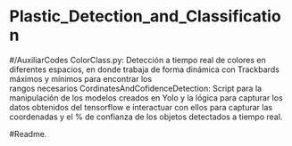 # Plastic_Detection_and_Classification

#/AuxiliarCodes
  ColorClass.py: Detección a tiempo real de colores en diferentes espacios, en donde trabaja de forma dinámica con Trackbards máximos y mínimos para encontrar los   
                 rangos necesarios
  CordinatesAndCofidenceDetection: Script para la manipulación de los modelos creados en Yolo y la lógica para capturar los datos obtenidos del tensorflow e 
                                   interactuar con ellos para capturar las coordenadas y el % de confianza de los  objetos detectados a tiempo real.
    

#Readme.
